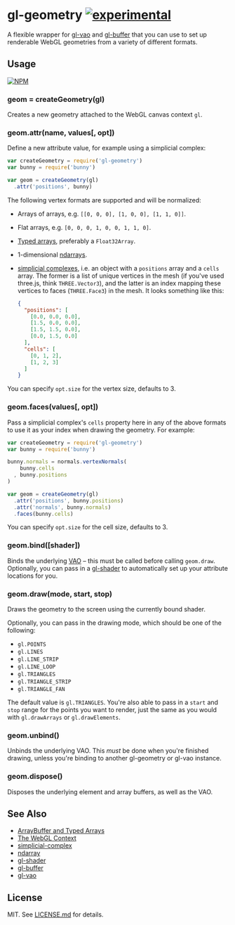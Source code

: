 # gl-geometry [![experimental](http://badges.github.io/stability-badges/dist/experimental.svg)](http://github.com/badges/stability-badges)

A flexible wrapper for [gl-vao](http://github.com/stackgl/gl-vao)
and [gl-buffer](http://github.com/stackgl/gl-buffer) that you can use to
set up renderable WebGL geometries from a variety of different formats.

## Usage ##

[![NPM](https://nodei.co/npm/gl-geometry.png)](https://nodei.co/npm/gl-geometry/)

### geom = createGeometry(gl) ###

Creates a new geometry attached to the WebGL canvas context `gl`.

### geom.attr(name, values[, opt]) ###

Define a new attribute value, for example using a simplicial complex:

``` javascript
var createGeometry = require('gl-geometry')
var bunny = require('bunny')

var geom = createGeometry(gl)
  .attr('positions', bunny)
```

The following vertex formats are supported and will be normalized:

* Arrays of arrays, e.g. `[[0, 0, 0], [1, 0, 0], [1, 1, 0]]`.

* Flat arrays, e.g. `[0, 0, 0, 1, 0, 0, 1, 1, 0]`.

* [Typed arrays](https://developer.mozilla.org/en-US/docs/Web/JavaScript/Typed_arrays),
  preferably a `Float32Array`.

* 1-dimensional [ndarrays](https://github.com/scijs/ndarray).

* [simplicial complexes](https://github.com/mikolalysenko/simplicial-complex),
  i.e. an object with a `positions` array and a `cells` array. The former is
  a list of unique vertices in the mesh (if you've used three.js, think
  `THREE.Vector3`), and the latter is an index mapping these vertices to faces
  (`THREE.Face3`) in the mesh. It looks something like this:

  ``` json
  {
    "positions": [
      [0.0, 0.0, 0.0],
      [1.5, 0.0, 0.0],
      [1.5, 1.5, 0.0],
      [0.0, 1.5, 0.0]
    ],
    "cells": [
      [0, 1, 2],
      [1, 2, 3]
    ]
  }
  ```
  
You can specify `opt.size` for the vertex size, defaults to 3.

### geom.faces(values[, opt]) ###

Pass a simplicial complex's `cells` property here in any of the above formats
to use it as your index when drawing the geometry. For example:

``` javascript
var createGeometry = require('gl-geometry')
var bunny = require('bunny')

bunny.normals = normals.vertexNormals(
    bunny.cells
  , bunny.positions
)

var geom = createGeometry(gl)
  .attr('positions', bunny.positions)
  .attr('normals', bunny.normals)
  .faces(bunny.cells)
```

You can specify `opt.size` for the cell size, defaults to 3.

### geom.bind([shader]) ###

Binds the underlying [VAO](https://github.com/stackgl/gl-vao) – this must
be called before calling `geom.draw`. Optionally, you can pass in a
[gl-shader](http://github.com/stackgl/gl-shader) to
automatically set up your attribute locations for you.

### geom.draw(mode, start, stop) ###

Draws the geometry to the screen using the currently bound shader.

Optionally, you can pass in the drawing mode, which should be one of the
following:

* `gl.POINTS`
* `gl.LINES`
* `gl.LINE_STRIP`
* `gl.LINE_LOOP`
* `gl.TRIANGLES`
* `gl.TRIANGLE_STRIP`
* `gl.TRIANGLE_FAN`

The default value is `gl.TRIANGLES`. You're also able to pass in a `start` and
`stop` range for the points you want to render, just the same as you would
with `gl.drawArrays` or `gl.drawElements`.

### geom.unbind() ###

Unbinds the underlying VAO. This *must* be done when you're finished drawing,
unless you're binding to another gl-geometry or gl-vao instance.

### geom.dispose() ###

Disposes the underlying element and array buffers, as well as the VAO.

## See Also

* [ArrayBuffer and Typed Arrays](https://www.khronos.org/registry/webgl/specs/1.0/#5.13)
* [The WebGL Context](https://www.khronos.org/registry/webgl/specs/1.0/#5.14)
* [simplicial-complex](http://github.com/mikolalysenko/simplicial-complex)
* [ndarray](https://github.com/scijs/ndarray)
* [gl-shader](https://github.com/stackgl/gl-shader)
* [gl-buffer](https://github.com/stackgl/gl-buffer)
* [gl-vao](https://github.com/stackgl/gl-vao)

## License

MIT. See [LICENSE.md](http://github.com/hughsk/is-typedarray/blob/master/LICENSE.md) for details.
